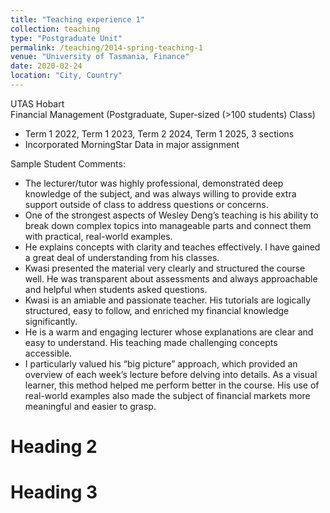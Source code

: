 ```yaml
---
title: "Teaching experience 1"
collection: teaching
type: "Postgraduate Unit"
permalink: /teaching/2014-spring-teaching-1
venue: "University of Tasmania, Finance"
date: 2020-02-24
location: "City, Country"
---
```


UTAS Hobart<br>
Financial Management (Postgraduate, Super-sized (>100 students) Class)
* Term 1 2022, Term 1 2023, Term 2 2024, Term 1 2025, 3 sections
* Incorporated MorningStar  Data in major assignment <br>

Sample Student Comments: <br>
* The lecturer/tutor was highly professional, demonstrated deep knowledge of the subject, and was always willing to provide extra support outside of class to address questions or concerns.
* One of the strongest aspects of Wesley Deng’s teaching is his ability to break down complex topics into manageable parts and connect them with practical, real-world examples.
* He explains concepts with clarity and teaches effectively. I have gained a great deal of understanding from his classes.
* Kwasi presented the material very clearly and structured the course well. He was transparent about assessments and always approachable and helpful when students asked questions.
* Kwasi is an amiable and passionate teacher. His tutorials are logically structured, easy to follow, and enriched my financial knowledge significantly.
* He is a warm and engaging lecturer whose explanations are clear and easy to understand. His teaching made challenging concepts accessible.
* I particularly valued his “big picture” approach, which provided an overview of each week’s lecture before delving into details. As a visual learner, this method helped me perform better in the course. His use of real-world examples also made the subject of financial markets more meaningful and easier to grasp.

Heading 2
======

Heading 3
======
